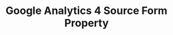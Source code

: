---
# -------------------------- #
#     USING THIS TEMPLATE    #
# -------------------------- #

## NEED HELP USING THIS TEMPLATE? SEE:
## https://docs-about-stitch-docs.netlify.com/reference/connect-templates/destination-form-property/
## FOR INSTRUCTIONS & REFERENCE INFO


# -------------------------- #
#        CONTENT TYPE        #
# -------------------------- #

product-type: "connect"
content-type: "api-form"
form-type: "source"
key: "source-form-properties-ga4-object"


# -------------------------- #
#        OBJECT INFO         #
# -------------------------- #

title: "Google Analytics 4 Source Form Property"
api-type: "platform.ga4"
display-name: "Google Analytics 4"

source-type: "saas"
docs-name: "google-analytics-4"


# -------------------------- #
#       FORM PROPERTIES      #
# -------------------------- #

uses-start-date: true

object-attributes:
  - name: "report_definitions"
    type: "array"
    required: true
    description: |
      An array of objects, each object pertaining to a custom report you want to create.

      **Note**: Metrics and dimensions for each report can be selected when the source proceeds to the `field_selection` step.
    value: |
      [
           {
              "name":"Visitor Traffic",
              "id":"visitor-traffic-report"
           },
           {
              "name":"Site A ECommerce",
              "id":"site-a-ecommerce-report"
           }
         ]
    subattributes:
      - name: "id"
        type: "string"
        required: true
        description: "A unique ID for the custom report."

      - name: "name"
        type: "string"
        required: true
        description: "The name of the custom report. This will be used to create the name of the corresponding table in the destination."

  - name: "conversion_window"
    type: "integer"
    required: false
    description: |
      The conversion window. The value can be 30, 60 or 90 days. The conversion window is 90 days by default.    
    value: "X0"    


# -------------------------- #
#       OAUTH PROPERTIES     #
# -------------------------- #

oauth-link: "https://developers.google.com/analytics/devguides/reporting/core/v4/authorization"

oauth-description: ""

oauth-attributes:
  - name: "access_token"
    type: "string"
    required: true
    credential: true
    description: |
      The token used to access your {{ form-property.display-name }} data via API.
    value: "<YOUR_ACCESS_TOKEN>"

  - name: "account_id"
    type: "string"
    required: true
    credential: false
    description: |
      Your {{ form-property.display-name }} account ID. Refer to [Google's documentation](https://developers.google.com/identity/protocols/oauth2/web-server#creatingcred){:target="new"} for more info.
    value: "<YOUR_ACCOUNT_ID>"

  - name: "oauth_client_id"
    type: "string"
    required: true
    credential: false
    description: |
      Your {{ form-property.display-name }} OAuth application's client ID, obtained when you create an OAuth app with Google. Refer to [Google's documentation](https://developers.google.com/identity/protocols/oauth2/web-server#creatingcred){:target="new"} for more info.
    value: "<YOUR_OAUTH_CLIENT_ID>"  

  - name: "oauth_client_secret"
    type: "string"
    required: true
    credential: true
    description: |
      Your {{ form-property.display-name }} OAuth application's client secret, obtained when you create an OAuth app with Google. Refer to [Google's documentation](https://developers.google.com/identity/protocols/oauth2/web-server#creatingcred){:target="new"} for more info.
    value: "<YOUR_OAUTH_CLIENT_SECRET>"

  - name: "property_id"
    type: "string"
    required: true
    credential: false
    description: |
      The ID of the {{ form-property.display-name }} property to extract data from. You can use [Google's Account Explorer](https://ga-dev-tools.appspot.com/account-explorer/){:target="new"} to search or browse through your accounts, properties, and views.
    value: "<A_PROPERTY_ID>"

  - name: "refresh_token"
    type: "string"
    required: true
    credential: true
    description: |
      A long-lived token, used to generate new {{ form-property.display-name }} access tokens when old ones expire.
    value: "<REFRESH_TOKEN>"

  - name: "user_id"
    type: "string"
    required: true
    credential: false
    description: |
      TThe ID of the Google user authorizing the connection. You can use [Google's Account Explorer](https://ga-dev-tools.appspot.com/account-explorer/){:target="new"} to search or browse through your accounts, properties, and views.
    value: "<A_USER_ID>"
---